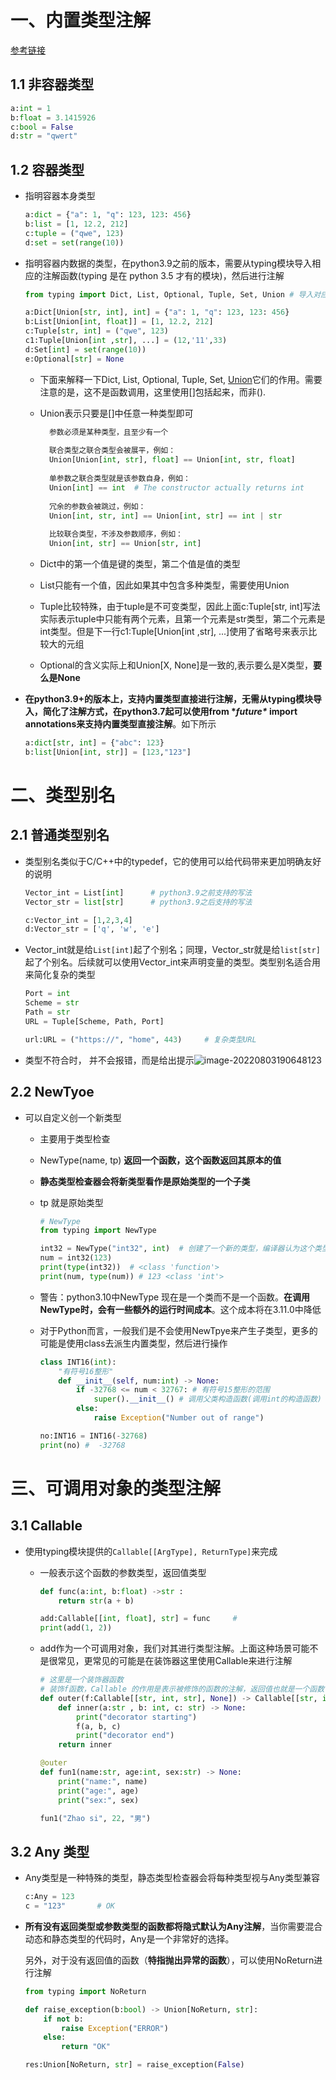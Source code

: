 # 一、内置类型注解

[参考链接](https://blog.csdn.net/zy010101/article/details/124319230?ops_request_misc=%257B%2522request%255Fid%2522%253A%2522165952284916780366543728%2522%252C%2522scm%2522%253A%252220140713.130102334.pc%255Fall.%2522%257D&request_id=165952284916780366543728&biz_id=0&utm_medium=distribute.pc_search_result.none-task-blog-2~all~first_rank_ecpm_v1~pc_rank_34-3-124319230-null-null.142^v39^pc_rank_34_2&utm_term=python%20%E4%B8%AD%E7%B1%BB%E5%9E%8B%E6%8F%90%E7%A4%BA%E7%9A%84%E7%94%A8%E6%B3%95&spm=1018.2226.3001.4187)

## 1.1 非容器类型

```python
a:int = 1
b:float = 3.1415926
c:bool = False
d:str = "qwert"
```

## 1.2 容器类型

- 指明容器本身类型

  ```python
  a:dict = {"a": 1, "q": 123, 123: 456}
  b:list = [1, 12.2, 212]
  c:tuple = ("qwe", 123)    
  d:set = set(range(10))
  ```

- 指明容器内数据的类型，在python3.9之前的版本，需要从typing模块导入相应的注解函数(typing 是在 python 3.5 才有的模块)，然后进行注解

  ```python
  from typing import Dict, List, Optional, Tuple, Set, Union # 导入对应的模块
  
  a:Dict[Union[str, int], int] = {"a": 1, "q": 123, 123: 456}     
  b:List[Union[int, float]] = [1, 12.2, 212]
  c:Tuple[str, int] = ("qwe", 123)
  c1:Tuple[Union[int ,str], ...] = (12,'11',33)
  d:Set[int] = set(range(10))
  e:Optional[str] = None
  ```

  - 下面来解释一下Dict, List, Optional, Tuple, Set, [Union](https://so.csdn.net/so/search?q=Union&spm=1001.2101.3001.7020)它们的作用。需要注意的是，这不是函数调用，这里使用[]包括起来，而非().

  - Union表示只要是[]中任意一种类型即可

    ```python
      参数必须是某种类型，且至少有一个
      
      联合类型之联合类型会被展平，例如：
      Union[Union[int, str], float] == Union[int, str, float]
      
      单参数之联合类型就是该参数自身，例如：
      Union[int] == int  # The constructor actually returns int
      
      冗余的参数会被跳过，例如：
      Union[int, str, int] == Union[int, str] == int | str
      
      比较联合类型，不涉及参数顺序，例如：
      Union[int, str] == Union[str, int]
    ```

  - Dict中的第一个值是键的类型，第二个值是值的类型

  - List只能有一个值，因此如果其中包含多种类型，需要使用Union

  - Tuple比较特殊，由于tuple是不可变类型，因此上面c:Tuple[str, int]写法实际表示tuple中只能有两个元素，且第一个元素是str类型，第二个元素是int类型。但是下一行c1:Tuple[Union[int ,str], ...]使用了省略号来表示比较大的元组

  - Optional的含义实际上和Union[X, None]是一致的,表示要么是X类型，**要么是None**

- **在python3.9+的版本上，支持内置类型直接进行注解，无需从typing模块导入，简化了注解方式，在python3.7起可以使用from \**future\** import annotations来支持内置类型直接注解**。如下所示

  ```python
  a:dict[str, int] = {"abc": 123}
  b:list[Union[int, str]] = [123,"123"]
  ```

# 二、类型别名

## 2.1 普通类型别名

- 类型别名类似于C/C++中的typedef，它的使用可以给代码带来更加明确友好的说明

  ```python
  Vector_int = List[int]      # python3.9之前支持的写法
  Vector_str = list[str]      # python3.9之后支持的写法
  
  c:Vector_int = [1,2,3,4]
  d:Vector_str = ['q', 'w', 'e']
  ```

- Vector_int就是给`List[int]`起了个别名；同理，Vector_str就是给`list[str]`起了个别名。后续就可以使用Vector_int来声明变量的类型。类型别名适合用来简化复杂的类型

  ```python
  Port = int 
  Scheme = str
  Path = str
  URL = Tuple[Scheme, Path, Port]
  
  url:URL = ("https://", "home", 443)     # 复杂类型URL
  ```

- 类型不符合时， 并不会报错，而是给出提示![image-20220803190648123](https://yrecord.oss-cn-hangzhou.aliyuncs.com/picture/202208031906412.png)

## 2.2 NewTyoe

- 可以自定义创一个新类型

  - 主要用于类型检查

  - NewType(name, tp) **返回一个函数，这个函数返回其原本的值**

  - **静态类型检查器会将新类型看作是原始类型的一个子类**

  - tp 就是原始类型

    ```python
    # NewType
    from typing import NewType
    
    int32 = NewType("int32", int)  # 创建了一个新的类型，编译器认为这个类型是 int的子类型,其实int32 是一个函数
    num = int32(123)
    print(type(int32))  # <class 'function'>
    print(num, type(num)) # 123 <class 'int'>
    ```

  - 警告：python3.10中NewType 现在是一个类而不是一个函数。**在调用 NewType时，会有一些额外的运行时间成本**。这个成本将在3.11.0中降低

  - 对于Python而言，一般我们是不会使用NewTpye来产生子类型，更多的可能是使用class去派生内置类型，然后进行操作

    ```python
    class INT16(int):
        "有符号16整形"
        def __init__(self, num:int) -> None:
            if -32768 <= num < 32767: # 有符号15整形的范围
                super().__init__() # 调用父类构造函数(调用int的构造函数)
            else: 
                raise Exception("Number out of range")
    
    no:INT16 = INT16(-32768)
    print(no) #  -32768
    ```

    

# 三、可调用对象的类型注解

## 3.1 Callable

- 使用typing模块提供的`Callable[[ArgType], ReturnType]`来完成

  - 一般表示这个函数的参数类型，返回值类型

    ```python
    def func(a:int, b:float) ->str :
        return str(a + b)
    
    add:Callable[[int, float], str] = func     # 
    print(add(1, 2))
    ```

  - add作为一个可调用对象，我们对其进行类型注解。上面这种场景可能不是很常见，更常见的可能是在装饰器这里使用Callable来进行注解

    ```python
    # 这里是一个装饰器函数
    # 装饰f函数，Callable 的作用是表示被修饰的函数的注解，返回值也就是一个函数
    def outer(f:Callable[[str, int, str], None]) -> Callable[[str, int, str], None]:
        def inner(a:str , b: int, c: str) -> None:
            print("decorator starting")
            f(a, b, c)
            print("decorator end")
        return inner
    
    @outer
    def fun1(name:str, age:int, sex:str) -> None:
        print("name:", name)
        print("age:", age)
        print("sex:", sex)
    
    fun1("Zhao si", 22, "男")
    ```

    

## 3.2 Any 类型

- Any类型是一种特殊的类型，静态类型检查器会将每种类型视与Any类型兼容

  ```python
  c:Any = 123
  c = "123"       # OK
  ```

- **所有没有返回类型或参数类型的函数都将隐式默认为Any注解**，当你需要混合动态和静态类型的代码时，Any是一个非常好的选择。

  另外，对于没有返回值的函数（**特指抛出异常的函数**），可以使用NoReturn进行注解

  ```python
  from typing import NoReturn
  
  def raise_exception(b:bool) -> Union[NoReturn, str]:
      if not b:
          raise Exception("ERROR")
      else:
          return "OK"
  
  res:Union[NoReturn, str] = raise_exception(False)
  ```

  

